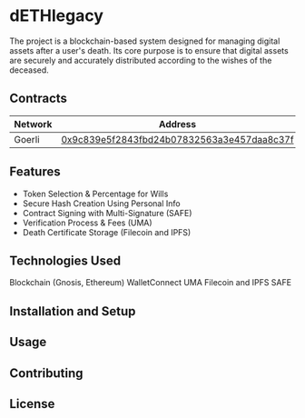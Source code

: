 # dETHlegacy

The project is a blockchain-based system designed for managing digital assets after a user's death. Its core purpose is to ensure that digital assets are securely and accurately distributed according to the wishes of the deceased.

## Contracts


| Network | Address |
| --------------- | --------------- |
| Goerli   | [0x9c839e5f2843fbd24b07832563a3e457daa8c37f](https://goerli.etherscan.io/address/0x9c839e5f2843fbd24b07832563a3e457daa8c37f)  |

## Features

- Token Selection & Percentage for Wills
- Secure Hash Creation Using Personal Info 
- Contract Signing with Multi-Signature (SAFE)
- Verification Process & Fees (UMA)
- Death Certificate Storage (Filecoin and IPFS)

## Technologies Used

Blockchain (Gnosis, Ethereum)
WalletConnect
UMA
Filecoin and IPFS
SAFE

## Installation and Setup

## Usage

## Contributing

## License
